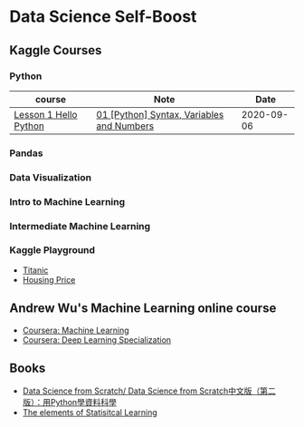 # Data Science Self-Boost

## Kaggle Courses

### Python

| course | Note | Date |
| ----- | ----- | ----- |
| [Lesson 1 Hello Python](https://www.kaggle.com/colinmorris/hello-python) | [01 [Python] Syntax, Variables and Numbers](https://github.com/laiyenju/data-science-selfboost/blob/master/01-python-syntax-variable.md) | 2020-09-06 |

### Pandas

### Data Visualization

### Intro to Machine Learning

### Intermediate Machine Learning

### Kaggle Playground

- [Titanic](https://www.kaggle.com/c/titanic)
- [Housing Price](https://www.kaggle.com/c/home-data-for-ml-course)

## Andrew Wu's Machine Learning online course

- [Coursera: Machine Learning](https://www.coursera.org/learn/machine-learning)
- [Coursera: Deep Learning Specialization](https://www.deeplearning.ai/deep-learning-specialization/)

## Books

- [Data Science from Scratch/ Data Science from Scratch中文版（第二版）：用Python學資料科學](https://www.tenlong.com.tw/products/9789865023195?list_name=srh)
- [The elements of Statisitcal Learning](https://web.stanford.edu/~hastie/ElemStatLearn/printings/ESLII_print12.pdf)
